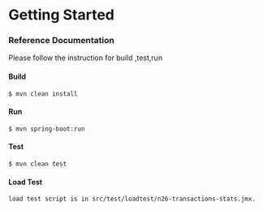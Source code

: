 # Getting Started

### Reference Documentation
Please follow the instruction for build ,test,run

#### Build

    $ mvn clean install

#### Run

    $ mvn spring-boot:run

#### Test

    $ mvn clean test

#### Load Test
	load test script is in src/test/loadtest/n26-transactions-stats.jmx. 